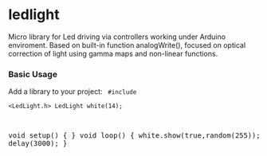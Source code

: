 # ledlight

Micro library for Led driving via controllers working under Arduino enviroment.
Based on built-in function analogWrite(), focused on optical correction of light using gamma maps and non-linear functions.


<h3>Basic Usage</h3>

Add a library to your project:
<code>
#include <pre><LedLight.h>
LedLight white(14);</code>

void setup() {  }
void loop() {
  white.show(true,random(255));
  delay(3000);
}
